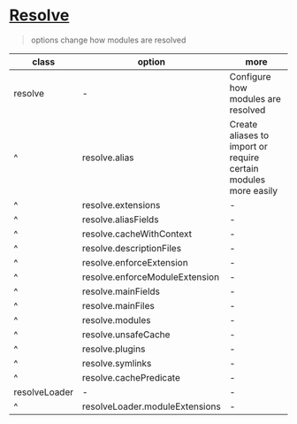 # [Resolve](https://webpack.js.org/configuration/resolve/)

> options change how modules are resolved

| class         | option                         | more                                                            |
| ------------- | ------------------------------ | --------------------------------------------------------------- |
| resolve       | -                              | Configure how modules are resolved                              |
| ^             | resolve.alias                  | Create aliases to import or require certain modules more easily |
| ^             | resolve.extensions             | -                                                               |
| ^             | resolve.aliasFields            | -                                                               |
| ^             | resolve.cacheWithContext       | -                                                               |
| ^             | resolve.descriptionFiles       | -                                                               |
| ^             | resolve.enforceExtension       | -                                                               |
| ^             | resolve.enforceModuleExtension | -                                                               |
| ^             | resolve.mainFields             | -                                                               |
| ^             | resolve.mainFiles              | -                                                               |
| ^             | resolve.modules                | -                                                               |
| ^             | resolve.unsafeCache            | -                                                               |
| ^             | resolve.plugins                | -                                                               |
| ^             | resolve.symlinks               | -                                                               |
| ^             | resolve.cachePredicate         | -                                                               |
| resolveLoader | -                              | -                                                               |
| ^             | resolveLoader.moduleExtensions | -                                                               |
